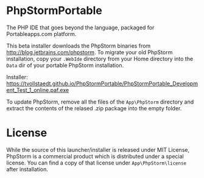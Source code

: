 PhpStormPortable
================

The PHP IDE that goes beyond the language, packaged for Portableapps.com platform.

This beta installer downloads the PhpStorm binaries from http://blog.jetbrains.com/phpstorm. To migrate your old PhpStorm installation, copy your `.WebIde` directory from your Home directory into the `Data` dir of your portable PhpStorm installation. 

Installer: https://tvollstaedt.github.io/PhpStormPortable/PhpStormPortable_Development_Test_1_online.paf.exe

To update PhpStorm, remove all the files of the `App\PhpStorm` directory and extract the contents of the relased .zip package into the empty folder.


License
=======

While the source of this launcher/installer is released under MIT License, PhpStorm is a commercial product which is distributed under a special license. You can find a copy of that license under `App\PhpStorm\license` after installation.
